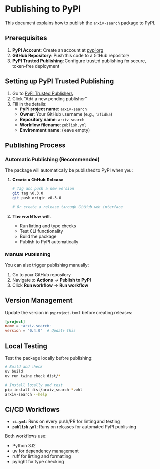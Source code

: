 # Publishing to PyPI

This document explains how to publish the `arxiv-search` package to PyPI.

## Prerequisites

1. **PyPI Account**: Create an account at [pypi.org](https://pypi.org/account/register/)
2. **GitHub Repository**: Push this code to a GitHub repository
3. **PyPI Trusted Publishing**: Configure trusted publishing for secure, token-free deployment

## Setting up PyPI Trusted Publishing

1. Go to [PyPI Trusted Publishers](https://pypi.org/manage/account/publishing/)
2. Click "Add a new pending publisher"
3. Fill in the details:
   - **PyPI project name**: `arxiv-search`
   - **Owner**: Your GitHub username (e.g., `rafidka`)
   - **Repository name**: `arxiv-search`
   - **Workflow filename**: `publish.yml`
   - **Environment name**: (leave empty)

## Publishing Process

### Automatic Publishing (Recommended)

The package will automatically be published to PyPI when you:

1. **Create a GitHub Release**:
   ```bash
   # Tag and push a new version
   git tag v0.3.0
   git push origin v0.3.0
   
   # Or create a release through GitHub web interface
   ```

2. **The workflow will**:
   - Run linting and type checks
   - Test CLI functionality  
   - Build the package
   - Publish to PyPI automatically

### Manual Publishing

You can also trigger publishing manually:

1. Go to your GitHub repository
2. Navigate to **Actions** → **Publish to PyPI**
3. Click **Run workflow** → **Run workflow**

## Version Management

Update the version in `pyproject.toml` before creating releases:

```toml
[project]
name = "arxiv-search"
version = "0.4.0"  # Update this
```

## Local Testing

Test the package locally before publishing:

```bash
# Build and check
uv build
uv run twine check dist/*

# Install locally and test
pip install dist/arxiv_search-*.whl
arxiv-search --help
```

## CI/CD Workflows

- **`ci.yml`**: Runs on every push/PR for linting and testing
- **`publish.yml`**: Runs on releases for automated PyPI publishing

Both workflows use:
- Python 3.12
- uv for dependency management
- ruff for linting and formatting
- pyright for type checking